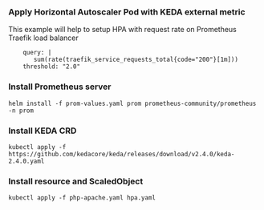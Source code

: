 ### Apply Horizontal Autoscaler Pod with KEDA external metric
This example will help to setup HPA with request rate on Prometheus Traefik load balancer
```
    query: |
       sum(rate(traefik_service_requests_total{code="200"}[1m]))
    threshold: "2.0"
```

### Install Prometheus server
```
helm install -f prom-values.yaml prom prometheus-community/prometheus -n prom
```

### Install KEDA CRD
```
kubectl apply -f https://github.com/kedacore/keda/releases/download/v2.4.0/keda-2.4.0.yaml
```

### Install resource and ScaledObject
```
kubectl apply -f php-apache.yaml hpa.yaml
```

